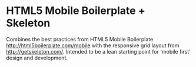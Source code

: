 # HTML5 Mobile Boilerplate + Skeleton

Combines the best practices from HTML5 Mobile Boilerplate <http://html5boilerplate.com/mobile> with the responsive grid layout from <http://getskeleton.com/>. Intended to be a lean starting point for 'mobile first' design and development.
